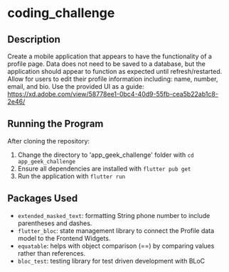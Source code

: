 # coding_challenge

## Description
Create a mobile application that appears to have the functionality of a profile page. Data does not need to be saved to a database, but the application should appear to function as expected until refresh/restarted. Allow for users to edit their profile information including: name, number, email, and bio. Use the provided UI as a guide: https://xd.adobe.com/view/58778ee1-0bc4-40d9-55fb-cea5b22ab1c8-2e46/ 

## Running the Program
After cloning the repository:
1. Change the directory to 'app_geek_challenge' folder with `cd app_geek_challenge`
2. Ensure all dependencies are installed with `flutter pub get`
3. Run the application with `flutter run`

## Packages Used
- `extended_masked_text`: formatting String phone number to include parentheses and dashes.
- `flutter_bloc`: state management library to connect the Profile data model to the Frontend Widgets. 
- `equatable`: helps with object comparison (==) by comparing values rather than references.
- `bloc_test`: testing library for test driven development with BLoC